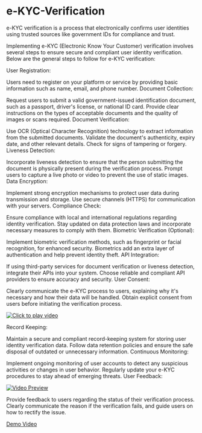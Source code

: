 # e-KYC-Verification
e-KYC verification is a process that electronically confirms user identities using trusted sources like government IDs for compliance and trust. 

Implementing e-KYC (Electronic Know Your Customer) verification involves several steps to ensure secure and compliant user identity verification. Below are the general steps to follow for e-KYC verification:

User Registration:

Users need to register on your platform or service by providing basic information such as name, email, and phone number.
Document Collection:

Request users to submit a valid government-issued identification document, such as a passport, driver's license, or national ID card.
Provide clear instructions on the types of acceptable documents and the quality of images or scans required.
Document Verification:

Use OCR (Optical Character Recognition) technology to extract information from the submitted documents.
Validate the document's authenticity, expiry date, and other relevant details.
Check for signs of tampering or forgery.
Liveness Detection:

Incorporate liveness detection to ensure that the person submitting the document is physically present during the verification process.
Prompt users to capture a live photo or video to prevent the use of static images.
Data Encryption:

Implement strong encryption mechanisms to protect user data during transmission and storage.
Use secure channels (HTTPS) for communication with your servers.
Compliance Check:

Ensure compliance with local and international regulations regarding identity verification.
Stay updated on data protection laws and incorporate necessary measures to comply with them.
Biometric Verification (Optional):

Implement biometric verification methods, such as fingerprint or facial recognition, for enhanced security.
Biometrics add an extra layer of authentication and help prevent identity theft.
API Integration:

If using third-party services for document verification or liveness detection, integrate their APIs into your system.
Choose reliable and compliant API providers to ensure accuracy and security.
User Consent:

Clearly communicate the e-KYC process to users, explaining why it's necessary and how their data will be handled.
Obtain explicit consent from users before initiating the verification process.


[![Click to play video](https://img.youtube.com/vi/CQWRLCVk9Ag/0.jpg)](https://youtu.be/CQWRLCVk9Ag)







Record Keeping:

Maintain a secure and compliant record-keeping system for storing user identity verification data.
Follow data retention policies and ensure the safe disposal of outdated or unnecessary information.
Continuous Monitoring:

Implement ongoing monitoring of user accounts to detect any suspicious activities or changes in user behavior.
Regularly update your e-KYC procedures to stay ahead of emerging threats.
User Feedback:


[![Video Preview](preview_scan.gif)](BinaryHexdemo.mp4)


Provide feedback to users regarding the status of their verification process.
Clearly communicate the reason if the verification fails, and guide users on how to rectify the issue.



[Demo Video](https://github.com/lovetewari/KYC-Verification-Online/blob/main/BinaryHexdemo.mp4)

